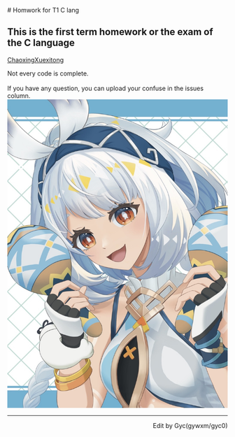   \# Homwork for T1 C lang
## This is the first term homework or the exam of the C language  
[ChaoxingXuexitong](http://xuexi365.net/ "学习是一种信仰")

Not every code is complete.<br>
<br>
If you have any question, you can upload your confuse in the issues column.<br>
![](/img/122097879_p0.jpg#pic_center)

***

<p align="right">Edit by Gyc(gywxm/gyc0)</p>
